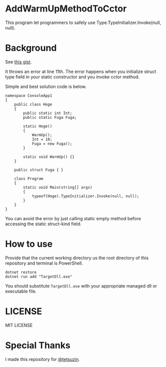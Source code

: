 # AddWarmUpMethodToCctor

This program let programmers to safely use Type.TypeInitializer.Invoke(null, null).

# Background

See [this gist](https://gist.github.com/tetsuzin/05295363e13c5c50197d90dd9dfaa0f2).

It throws an error at line 11th.
The error happens when you initialize struct type field in your static constructor and you invoke cctor method.

Simple and best solution code is below.

```
namespace ConsoleApp1
{
    public class Hoge
    {
        public static int Int;
        public static Fuga Fuga;

        static Hoge()
        {
            WarmUp();
            Int = 10;
            Fuga = new Fuga();
        }

        static void WarmUp() {}
    }

    public struct Fuga { }

    class Program
    {
        static void Main(string[] args)
        {
            typeof(Hoge).TypeInitializer.Invoke(null, null);
        }
    }
}
```

You can avoid the error by just calling static empty method before accessing the static struct-kind field.

# How to use

Provide that the current working directory us the root directory of this repository and terminal is PowerShell.

```
dotnet restore
dotnet run add "TargetDll.exe"
```

You should substitute `TargetDll.exe` with your appropriate managed dll or executable file.

# LICENSE

MIT LICENSE

# Special Thanks

I made this repository for [@tetsuzin](https://github.com/tetsuzin).